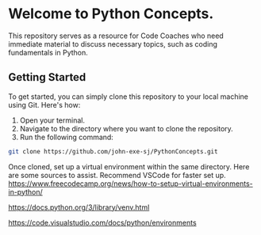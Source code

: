 # Welcome to Python Concepts.

This repository serves as a resource for Code Coaches who need immediate material to discuss necessary
topics, such as coding fundamentals in Python.

## Getting Started

To get started, you can simply clone this repository to your local machine using Git. Here's how:

1. Open your terminal.
2. Navigate to the directory where you want to clone the repository.
3. Run the following command:

```bash
git clone https://github.com/john-exe-sj/PythonConcepts.git
```

Once cloned, set up a virtual environment within the same directory. Here are some sources to assist.
Recommend VSCode for faster set up. 
https://www.freecodecamp.org/news/how-to-setup-virtual-environments-in-python/

https://docs.python.org/3/library/venv.html

https://code.visualstudio.com/docs/python/environments